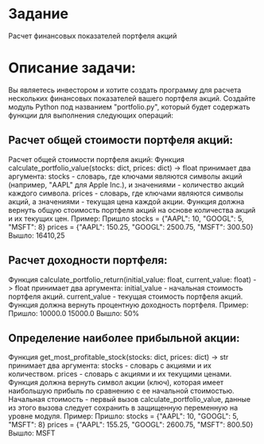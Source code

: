# Задание 
Расчет финансовых показателей портфеля акций  

# Описание задачи:
Вы являетесь инвестором и хотите создать программу для расчета нескольких финансовых показателей вашего портфеля акций. Создайте модуль Python под названием "portfolio.py", который будет содержать функции для выполнения следующих операций:

## Расчет общей стоимости портфеля акций: 
Расчет общей стоимости портфеля акций: Функция calculate_portfolio_value(stocks: dict, prices: dict) -> float принимает два аргумента: stocks - словарь, где ключами являются символы акций (например, "AAPL" для Apple Inc.), и значениями - количество акций каждого символа. prices - словарь, где ключами являются символы акций, а значениями - текущая цена каждой акции. Функция должна вернуть общую стоимость портфеля акций на основе количества акций и их текущих цен.
Пример: Пришло
stocks = {"AAPL": 10, "GOOGL": 5, "MSFT": 8}
prices = {"AAPL": 150.25, "GOOGL": 2500.75, "MSFT": 300.50}
Вышло:
16410,25

## Расчет доходности портфеля: 
Функция calculate_portfolio_return(initial_value: float, current_value: float) -> float принимает два аргумента: initial_value - начальная стоимость портфеля акций. current_value - текущая стоимость портфеля акций. Функция должна вернуть процентную доходность портфеля. 
Пример:
Пришло:
10000.0
15000.0
Вышло:
50%

## Определение наиболее прибыльной акции: 
Функция get_most_profitable_stock(stocks: dict, prices: dict) -> str принимает два аргумента: stocks - словарь с акциями и их количеством. prices - словарь с акциями и их текущими ценами. Функция должна вернуть символ акции (ключ), которая имеет наибольшую прибыль по сравнению с ее начальной стоимостью. Начальная стоимость - первый вызов calculate_portfolio_value, данные из этого вызова следует сохранить в защищенную переменную на уровне модуля.
Пример:
Пришло:
stocks = {"AAPL": 10, "GOOGL": 5, "MSFT": 8}
prices = {"AAPL": 155.25, "GOOGL": 2600.75, "MSFT": 800.50}
Вышло:
MSFT